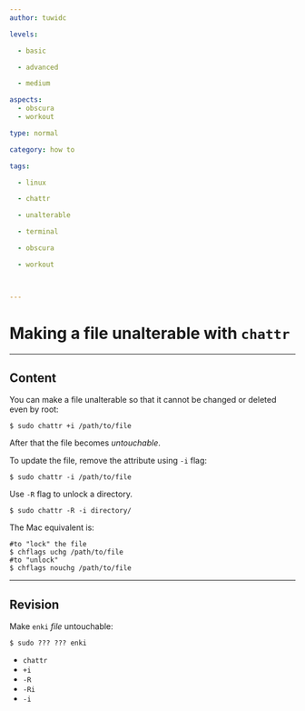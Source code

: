 ```yaml
---
author: tuwidc

levels:

  - basic

  - advanced

  - medium

aspects:
  - obscura
  - workout

type: normal

category: how to

tags:

  - linux

  - chattr

  - unalterable

  - terminal

  - obscura

  - workout



---
```


# Making a file unalterable with `chattr`

---
## Content

You can make a file unalterable so that it cannot be changed or deleted even by root:
```
$ sudo chattr +i /path/to/file
```

After that the file becomes *untouchable*.

To update the file, remove the attribute using `-i` flag:
```
$ sudo chattr -i /path/to/file
```
Use `-R` flag to unlock a directory.
```
$ sudo chattr -R -i directory/
```

The Mac equivalent is:
```
#to "lock" the file
$ chflags uchg /path/to/file
#to "unlock"
$ chflags nouchg /path/to/file
```

---
## Revision

Make `enki` *file* untouchable:
```
$ sudo ??? ??? enki
```

* `chattr`
* `+i`
* `-R`
* `-Ri`
* `-i`

 
